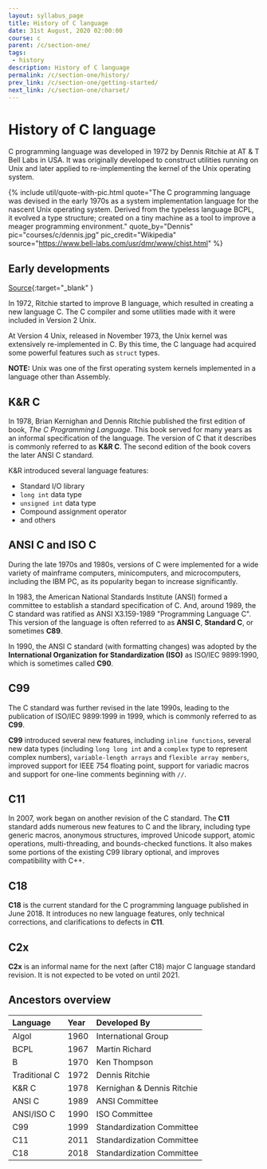 ```yaml
---
layout: syllabus_page
title: History of C language
date: 31st August, 2020 02:00:00
course: c
parent: /c/section-one/
tags:
 - history
description: History of C language
permalink: /c/section-one/history/
prev_link: /c/section-one/getting-started/
next_link: /c/section-one/charset/
---
```


# History of C language

C programming language was developed in 1972 by Dennis Ritchie at AT & T Bell Labs in USA. It was originally developed to construct utilities running on Unix and later applied to re-implementing the kernel of the Unix operating system.

{% include util/quote-with-pic.html
    quote="The C programming language was devised in the early 1970s as a system implementation language for the nascent Unix operating system. Derived from the typeless language BCPL, it evolved a type structure; created on a tiny machine as a tool to improve a meager programming environment."
    quote_by="Dennis"
    pic="courses/c/dennis.jpg"
    pic_credit="Wikipedia"
    source="https://www.bell-labs.com/usr/dmr/www/chist.html"
%}

## Early developments

[Source](https://en.wikipedia.org/wiki/C_(programming_language)#History){:target="_blank" }

In 1972, Ritchie started to improve B language, which resulted in creating a new language C. The C compiler and some utilities made with it were included in Version 2 Unix.

At Version 4 Unix, released in November 1973, the Unix kernel was extensively re-implemented in C. By this time, the C language had acquired some powerful features such as `struct` types.

__NOTE:__ Unix was one of the first operating system kernels implemented in a language other than Assembly.

## K&R C

In 1978, Brian Kernighan and Dennis Ritchie published the first edition of book, _The C Programming Language_. This book served for many years as an informal specification of the language. The version of C that it describes is commonly referred to as __K&R C__. The second edition of the book covers the later ANSI C standard.

K&R introduced several language features:

- Standard I/O library
- `long int` data type
- `unsigned int` data type
- Compound assignment operator
- and others

## ANSI C and ISO C

During the late 1970s and 1980s, versions of C were implemented for a wide variety of mainframe computers, minicomputers, and microcomputers, including the IBM PC, as its popularity began to increase significantly.

In 1983, the American National Standards Institute (ANSI) formed a committee to establish a standard specification of C.
And, around 1989, the C standard was ratified as ANSI X3.159-1989 "Programming Language C". This version of the language is often referred to as __ANSI C__, __Standard C__, or sometimes __C89__.

In 1990, the ANSI C standard (with formatting changes) was adopted by the __International Organization for Standardization (ISO)__ as ISO/IEC 9899:1990, which is sometimes called __C90__.

## C99

The C standard was further revised in the late 1990s, leading to the publication of ISO/IEC 9899:1999 in 1999, which is commonly referred to as __C99__.

__C99__ introduced several new features, including `inline functions`, several new data types (including `long long int` and a `complex` type to represent complex numbers), `variable-length arrays` and `flexible array members`, improved support for IEEE 754 floating point, support for variadic macros and support for one-line comments beginning with `//`.

## C11

In 2007, work began on another revision of the C standard. The __C11__ standard adds numerous new features to C and the library, including type generic macros, anonymous structures, improved Unicode support, atomic operations, multi-threading, and bounds-checked functions. It also makes some portions of the existing C99 library optional, and improves compatibility with C++.

## C18

__C18__ is the current standard for the C programming language published in June 2018. It introduces no new language features, only technical corrections, and clarifications to defects in __C11__.

## C2x

__C2x__ is an informal name for the next (after C18) major C language standard revision. It is not expected to be voted on until 2021.

## Ancestors overview

| Language  | Year  |  Developed By |
|:- |:- | :- |
| Algol | 1960 | International Group |
| BCPL | 1967 | Martin Richard |
| B | 1970 | Ken Thompson |
| Traditional C | 1972 | Dennis Ritchie |
| K&R C | 1978 | Kernighan & Dennis Ritchie |
| ANSI C | 1989 | ANSI Committee |
| ANSI/ISO C | 1990 | ISO Committee |
| C99 | 1999 | Standardization Committee |
| C11 | 2011 | Standardization Committee |
| C18 | 2018 | Standardization Committee |
